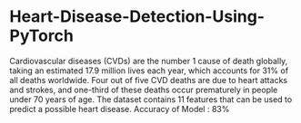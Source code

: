 # Heart-Disease-Detection-Using-PyTorch
Cardiovascular diseases (CVDs) are the number 1 cause of death globally, taking an estimated 17.9 million lives each year, which accounts for 31% of all deaths worldwide. 
Four out of five CVD deaths are due to heart attacks and strokes, and one-third of these deaths occur prematurely in people under 70 years of age.
The dataset contains 11 features that can be used to predict a possible heart disease.
Accuracy of Model : 83%


